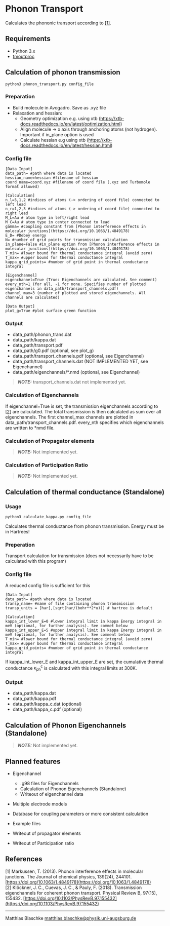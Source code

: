 # Phonon Transport
Calculates the phononic transport according to [[1]](#1).
## Requirements
* Python 3.x
* [tmoutproc](https://github.com/blaschma/tmoutproc/)


## Calculation of phonon transmission
```` 
python3 phonon_transport.py config_file
```` 
### Preparation
* Build molecule in Avogadro. Save as .xyz file 
* Relaxation and hessian:
    * Geometry optimization e.g. using xtb (https://xtb-docs.readthedocs.io/en/latest/optimization.html)
    * Align molecule -> x axis through anchoring atoms (not hydrogen). Important if in_plane option is used
    * Calculate hessian e.g using xtb (https://xtb-docs.readthedocs.io/en/latest/hessian.html)

### Config file
```` 
[Data Input]
data_path= #path where data is located
hessian_name=hessian #filename of hessian
coord_name=coord.xyz #filename of coord file (.xyz and Turbomole format allowed)

[Calculation]
n_l=5,1,2 #indices of atoms (-> ordering of coord file) connected to left lead
n_r=1,2,3 #indices of atoms (-> ordering of coord file) connected to right lead
M_L=Au # atom type in left/right lead
M_C=Au # atom type in center connected to lead
gamma= #coupling constant from [Phonon interference effects in molecular junctions](https://doi.org/10.1063/1.4849178)
E_D= #Debey energy
N= #number of grid points for transmission calculation
in_plane=False #in_plane option from [Phonon interference effects in molecular junctions](https://doi.org/10.1063/1.4849178)
T_min= #lower bound for thermal conductance integral (avoid zero)
T_max= #upper bound for thermal conductance integral
kappa_grid_points= #number of grid point in thermal conductance integral

[Eigenchannel]
eigenchannel=True (True: Eigenchannels are calculated. See comment)
every_nth=1 (for all, -1 for none. Specifies number of plotted eigenchannels in data_path/transport_channels.pdf)
channel_max=3 (number of plotted and stored eigenchannels. All channels are calculated)

[Data Output]
plot_g=True #plot surface green function 

````

### Output
* data_path/phonon_trans.dat
* data_path/kappa.dat
* data_path/transport.pdf
* data_path/g0.pdf (optional, see plot_g)
* data_path/transport_channels.pdf (optional, see Eigenchannel)
* data_path/transport_channels.dat (NOT IMPLEMENTED YET, see Eigenchannel)
* data_path/eigenchannels/*.nmd (optional, see Eigenchannel)

> **_NOTE:_**  transport_channels.dat not implemented yet.

### Calculation of Eigenchannels
If eigenchannel=True is set, the transmission eigenchannels according to  [[2]](#1) are calculated. The total transmission is then calculated as sum over all eigenchannels. The first channel_max channels are plotted in data_path/transport_channels.pdf. every_nth specifies which eigenchannels are written to *nmd file. 

### Calculation of Propagator elements
> **_NOTE:_**  Not implemented yet.

### Calculation of Participation Ratio
> **_NOTE:_**  Not implemented yet.

## Calculation of thermal conductance (Standalone)
### Usage
```` 
python3 calculate_kappa.py config_file
```` 
Calculates thermal conductance from phonon transmission. Energy must be in Hartrees!
### Preperation
Transport calculation for transmission (does not necessarily have to be calculated with this program)
### Config file
A reduced config file is sufficient for this
```` 
[Data Input]
data_path= #path where data is located
transp_name= #name of file containing phonon transmission
transp_units = [har],[sqrt(har/(bohr**2*u))] # hartree is default

[Calculation]
kappa_int_lower_E=0 #lower integral limit in kappa Energy integral in meV (optional, for further analysis). See commet below
kappa_int_upper_E=5 #upper integral limit in kappa Energy integral in meV (optional, for further analysis). See comment below
T_min= #lower bound for thermal conductance integral (avoid zero)
T_max= #upper bound for thermal conductance integral
kappa_grid_points= #number of grid point in thermal conductance integral
````
If kappa_int_lower_E and kappa_int_upper_E are set, the cumulative thermal conductance $\kappa^{\mathrm{c}}_{\mathrm{ph}}$ is calculated with this integral limits at 300K.

### Output
* data_path/kappa.dat
* data_path/kappa.pdf
* data_path/kappa_c.dat (optional)
* data_path/kappa_c.pdf (optional)

## Calculation of Phonon Eigenchannels (Standalone)
> **_NOTE:_**  Not implemented yet.


## Planned features
* Eigenchannel
  * .g98 files for Eigenchannels
  * Calculation of Phonon Eigenchannels (Standalone)
  * Writeout of eigenchannel data
  
* Multiple electrode models
* Database for coupling parameters or more consistent calculation
* Example files
* Writeout of propagator elements
* Writeout of Participation ratio



## References
<a id="1">[1]</a> 
Markussen, T. (2013).
Phonon interference effects in molecular junctions. 
The Journal of chemical physics, 139(24), 244101.
[https://doi.org/10.1063/1.4849178](https://doi.org/10.1063/1.4849178) \
<a id="1">[2]</a> 
Klöckner, J. C., Cuevas, J. C., & Pauly, F. (2018). Transmission eigenchannels for coherent phonon transport. Physical Review B, 97(15), 155432.
[https://doi.org/10.1103/PhysRevB.97.155432](https://doi.org/10.1103/PhysRevB.97.155432)

***
Matthias Blaschke [matthias.blaschke@physik.uni-augsburg.de](matthias.blaschke@pyhsik.uni-augsburg.de)
